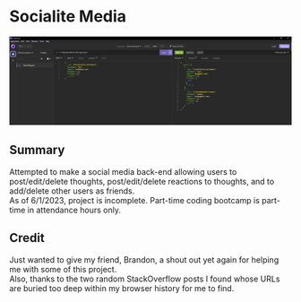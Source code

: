 # Socialite Media
![JayStepz](./Assets/InsomniaCap.JPG "Insomnia screenshot")

## Summary
<p>Attempted to make a social media back-end allowing users to post/edit/delete thoughts, post/edit/delete reactions to thoughts, and to add/delete other users as friends.<br>As of 6/1/2023, project is incomplete. Part-time coding bootcamp is part-time in attendance hours only.</p>

## Credit
<p>Just wanted to give my friend, Brandon, a shout out yet again for helping me with some of this project.<br>Also, thanks to the two random StackOverflow posts I found whose URLs are buried too deep within my browser history for me to find.</p>
